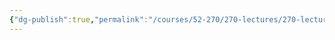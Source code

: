 ```yaml
---
{"dg-publish":true,"permalink":"/courses/52-270/270-lectures/270-lecture-3/","dgHomeLink":true,"dgPassFrontmatter":false,"dgShowBacklinks":true,"dgShowLocalGraph":true,"dgShowInlineTitle":false}
---
```


